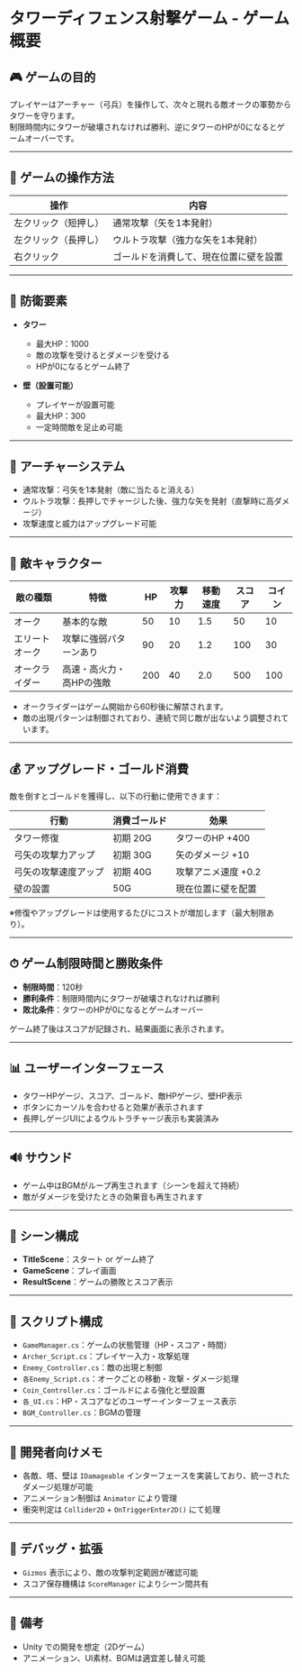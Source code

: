 
# タワーディフェンス射撃ゲーム - ゲーム概要

## 🎮 ゲームの目的
プレイヤーはアーチャー（弓兵）を操作して、次々と現れる敵オークの軍勢からタワーを守ります。  
制限時間内にタワーが破壊されなければ勝利、逆にタワーのHPが0になるとゲームオーバーです。

---

## 🔧 ゲームの操作方法

| 操作             | 内容                                       |
|------------------|--------------------------------------------|
| 左クリック（短押し） | 通常攻撃（矢を1本発射）                      |
| 左クリック（長押し） | ウルトラ攻撃（強力な矢を1本発射）             |
| 右クリック        | ゴールドを消費して、現在位置に壁を設置         |

---

## 🧱 防衛要素

- **タワー**
  - 最大HP：1000
  - 敵の攻撃を受けるとダメージを受ける
  - HPが0になるとゲーム終了

- **壁（設置可能）**
  - プレイヤーが設置可能
  - 最大HP：300
  - 一定時間敵を足止め可能

---

## 🏹 アーチャーシステム

- 通常攻撃：弓矢を1本発射（敵に当たると消える）
- ウルトラ攻撃：長押しでチャージした後、強力な矢を発射（直撃時に高ダメージ）
- 攻撃速度と威力はアップグレード可能

---

## 👾 敵キャラクター

| 敵の種類       | 特徴                     | HP  | 攻撃力 | 移動速度 | スコア | コイン |
|----------------|--------------------------|-----|--------|----------|--------|--------|
| オーク          | 基本的な敵               | 50  | 10     | 1.5      | 50     | 10     |
| エリートオーク    | 攻撃に強弱パターンあり       | 90  | 20     | 1.2      | 100    | 30     |
| オークライダー    | 高速・高火力・高HPの強敵     | 200 | 40     | 2.0      | 500    | 100    |

- オークライダーはゲーム開始から60秒後に解禁されます。
- 敵の出現パターンは制御されており、連続で同じ敵が出ないよう調整されています。

---

## 💰 アップグレード・ゴールド消費

敵を倒すとゴールドを獲得し、以下の行動に使用できます：

| 行動                   | 消費ゴールド | 効果                       |
|------------------------|--------------|----------------------------|
| タワー修復             | 初期 20G     | タワーのHP +400            |
| 弓矢の攻撃力アップ     | 初期 30G     | 矢のダメージ +10           |
| 弓矢の攻撃速度アップ   | 初期 40G     | 攻撃アニメ速度 +0.2        |
| 壁の設置               | 50G          | 現在位置に壁を配置         |

※修復やアップグレードは使用するたびにコストが増加します（最大制限あり）。

---

## ⏱ ゲーム制限時間と勝敗条件

- **制限時間**：120秒
- **勝利条件**：制限時間内にタワーが破壊されなければ勝利
- **敗北条件**：タワーのHPが0になるとゲームオーバー

ゲーム終了後はスコアが記録され、結果画面に表示されます。

---

## 📊 ユーザーインターフェース

- タワーHPゲージ、スコア、ゴールド、敵HPゲージ、壁HP表示
- ボタンにカーソルを合わせると効果が表示されます
- 長押しゲージUIによるウルトラチャージ表示も実装済み

---

## 🔊 サウンド

- ゲーム中はBGMがループ再生されます（シーンを超えて持続）
- 敵がダメージを受けたときの効果音も再生されます

---

## 🚀 シーン構成

- **TitleScene**：スタート or ゲーム終了
- **GameScene**：プレイ画面
- **ResultScene**：ゲームの勝敗とスコア表示

---

## 📁 スクリプト構成

- `GameManager.cs`：ゲームの状態管理（HP・スコア・時間）
- `Archer_Script.cs`：プレイヤー入力・攻撃処理
- `Enemy_Controller.cs`：敵の出現と制御
- `各Enemy_Script.cs`：オークごとの移動・攻撃・ダメージ処理
- `Coin_Controller.cs`：ゴールドによる強化と壁設置
- `各_UI.cs`：HP・スコアなどのユーザーインターフェース表示
- `BGM_Controller.cs`：BGMの管理

---

## 🏁 開発者向けメモ

- 各敵、塔、壁は `IDamageable` インターフェースを実装しており、統一されたダメージ処理が可能
- アニメーション制御は `Animator` により管理
- 衝突判定は `Collider2D` + `OnTriggerEnter2D()` にて処理

---

## 🧪 デバッグ・拡張

- `Gizmos` 表示により、敵の攻撃判定範囲が確認可能
- スコア保存機構は `ScoreManager` によりシーン間共有

---

## 📌 備考

- Unity での開発を想定（2Dゲーム）
- アニメーション、UI素材、BGMは適宜差し替え可能
